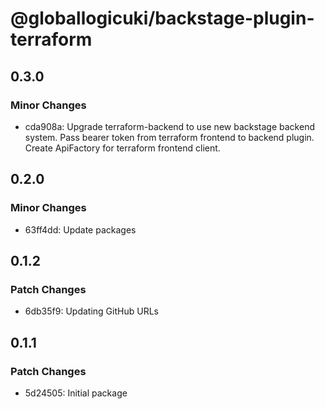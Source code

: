 # @globallogicuki/backstage-plugin-terraform

## 0.3.0

### Minor Changes

- cda908a: Upgrade terraform-backend to use new backstage backend system. Pass bearer token from terraform frontend to backend plugin. Create ApiFactory for terraform frontend client.

## 0.2.0

### Minor Changes

- 63ff4dd: Update packages

## 0.1.2

### Patch Changes

- 6db35f9: Updating GitHub URLs

## 0.1.1

### Patch Changes

- 5d24505: Initial package
